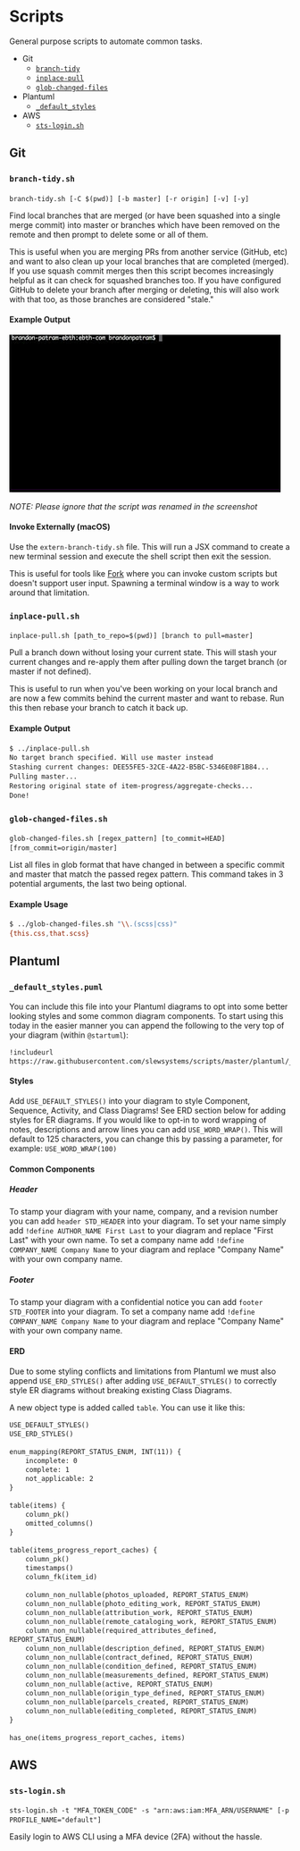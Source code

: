 # Scripts

General purpose scripts to automate common tasks.

- Git
  - [`branch-tidy`](#branch-tidysh)
  - [`inplace-pull`](#inplace-pullsh)
  - [`glob-changed-files`](#glob-changed-filessh)
- Plantuml
  - [`_default_styles`](#_default_stylespuml)
- AWS
  - [`sts-login.sh`](#sts-loginsh)

## Git

### `branch-tidy.sh`

`branch-tidy.sh [-C $(pwd)] [-b master] [-r origin] [-v] [-y]`

Find local branches that are merged (or have been squashed into a single merge commit) into master or branches which have been removed on the remote and then prompt to delete some or all of them.

This is useful when you are merging PRs from another service (GitHub, etc) and want to also clean up your local branches that are completed (merged). If you use squash commit merges then this script becomes increasingly helpful as it can check for squashed branches too. If you have configured GitHub to delete your branch after merging or deleting, this will also work with that too, as those branches are considered "stale."

#### Example Output

![script screenshot](images/branch-tidy.gif)

_NOTE: Please ignore that the script was renamed in the screenshot_

#### Invoke Externally (macOS)

Use the `extern-branch-tidy.sh` file. This will run a JSX command to create a new terminal session and execute the shell script then exit the session.

This is useful for tools like [Fork](https://git-fork.com/) where you can invoke custom scripts but doesn't support user input. Spawning a terminal window is a way to work around that limitation.

### `inplace-pull.sh`

`inplace-pull.sh [path_to_repo=$(pwd)] [branch to pull=master]`

Pull a branch down without losing your current state. This will stash your current changes and re-apply them after pulling down the target branch (or master if not defined).

This is useful to run when you've been working on your local branch and are now a few commits behind the current master and want to rebase. Run this then rebase your branch to catch it back up.

#### Example Output

```bash
$ ../inplace-pull.sh
No target branch specified. Will use master instead
Stashing current changes: DEE55FE5-32CE-4A22-B5BC-5346E08F1B84...
Pulling master...
Restoring original state of item-progress/aggregate-checks...
Done!
```

### `glob-changed-files.sh`

`glob-changed-files.sh [regex_pattern] [to_commit=HEAD] [from_commit=origin/master]`

List all files in glob format that have changed in between a specific commit and master that match the passed regex pattern. This command takes in 3 potential arguments, the last two being optional.

#### Example Usage

```bash
$ ../glob-changed-files.sh "\\.(scss|css)"
{this.css,that.scss}
```

## Plantuml

### `_default_styles.puml`

You can include this file into your Plantuml diagrams to opt into some better looking styles and some common diagram components. To start using this today in the easier manner you can append the following to the very top of your diagram (within `@startuml`):

```
!includeurl https://raw.githubusercontent.com/slewsystems/scripts/master/plantuml/_default_styles.puml
```

#### Styles

Add `USE_DEFAULT_STYLES()` into your diagram to style Component, Sequence, Activity, and Class Diagrams! See ERD section below for adding styles for ER diagrams. If you would like to opt-in to word wrapping of notes, descriptions and arrow lines you can add `USE_WORD_WRAP()`. This will default to 125 characters, you can change this by passing a parameter, for example: `USE_WORD_WRAP(100)`

#### Common Components

##### Header

To stamp your diagram with your name, company, and a revision number you can add `header STD_HEADER` into your diagram. To set your name simply add `!define AUTHOR_NAME First Last` to your diagram and replace "First Last" with your own name. To set a company name add `!define COMPANY_NAME Company Name` to your diagram and replace "Company Name" with your own company name.

##### Footer

To stamp your diagram with a confidential notice you can add `footer STD_FOOTER` into your diagram. To set a company name add `!define COMPANY_NAME Company Name` to your diagram and replace "Company Name" with your own company name.

#### ERD

Due to some styling conflicts and limitations from Plantuml we must also append `USE_ERD_STYLES()` after adding `USE_DEFAULT_STYLES()` to correctly style ER diagrams without breaking existing Class Diagrams.

A new object type is added called `table`. You can use it like this:

```puml
USE_DEFAULT_STYLES()
USE_ERD_STYLES()

enum_mapping(REPORT_STATUS_ENUM, INT(11)) {
    incomplete: 0
    complete: 1
    not_applicable: 2
}

table(items) {
    column_pk()
    omitted_columns()
}

table(items_progress_report_caches) {
    column_pk()
    timestamps()
    column_fk(item_id)

    column_non_nullable(photos_uploaded, REPORT_STATUS_ENUM)
    column_non_nullable(photo_editing_work, REPORT_STATUS_ENUM)
    column_non_nullable(attribution_work, REPORT_STATUS_ENUM)
    column_non_nullable(remote_cataloging_work, REPORT_STATUS_ENUM)
    column_non_nullable(required_attributes_defined, REPORT_STATUS_ENUM)
    column_non_nullable(description_defined, REPORT_STATUS_ENUM)
    column_non_nullable(contract_defined, REPORT_STATUS_ENUM)
    column_non_nullable(condition_defined, REPORT_STATUS_ENUM)
    column_non_nullable(measurements_defined, REPORT_STATUS_ENUM)
    column_non_nullable(active, REPORT_STATUS_ENUM)
    column_non_nullable(origin_type_defined, REPORT_STATUS_ENUM)
    column_non_nullable(parcels_created, REPORT_STATUS_ENUM)
    column_non_nullable(editing_completed, REPORT_STATUS_ENUM)
}

has_one(items_progress_report_caches, items)
```

## AWS

### `sts-login.sh`

`sts-login.sh -t "MFA_TOKEN_CODE" -s "arn:aws:iam:MFA_ARN/USERNAME" [-p PROFILE_NAME="default"]`

Easily login to AWS CLI using a MFA device (2FA) without the hassle.
